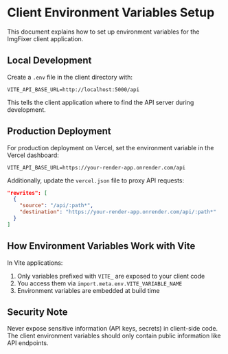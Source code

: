 # Client Environment Variables Setup

This document explains how to set up environment variables for the ImgFixer client application.

## Local Development

Create a `.env` file in the client directory with:

```
VITE_API_BASE_URL=http://localhost:5000/api
```

This tells the client application where to find the API server during development.

## Production Deployment

For production deployment on Vercel, set the environment variable in the Vercel dashboard:

```
VITE_API_BASE_URL=https://your-render-app.onrender.com/api
```

Additionally, update the `vercel.json` file to proxy API requests:

```json
"rewrites": [
  {
    "source": "/api/:path*",
    "destination": "https://your-render-app.onrender.com/api/:path*"
  }
]
```

## How Environment Variables Work with Vite

In Vite applications:

1. Only variables prefixed with `VITE_` are exposed to your client code
2. You access them via `import.meta.env.VITE_VARIABLE_NAME`
3. Environment variables are embedded at build time

## Security Note

Never expose sensitive information (API keys, secrets) in client-side code. 
The client environment variables should only contain public information like API endpoints. 